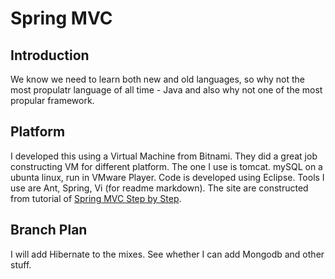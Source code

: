 Spring MVC
==========

Introduction
------------

We know we need to learn both new and old languages, so why not the most propulatr language of all time - Java and also why not one of the most propular framework.

Platform
--------

I developed this using a Virtual Machine from Bitnami. They did a great job constructing VM for different platform. The one I use is tomcat. mySQL on a ubunta linux, run in VMware Player. Code is developed using Eclipse. Tools I use are Ant, Spring, Vi (for readme markdown). The site are constructed from tutorial of [Spring MVC Step by Step](http://static.springsource.org/docs/Spring-MVC-step-by-step/).


Branch Plan
-----------

I will add Hibernate to the mixes. See whether I can add Mongodb and other stuff.



